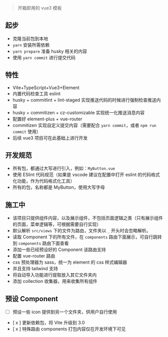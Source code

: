 > 开箱即用的 vue3 模板

## 起步

- 克隆当前包到本地
- `yarn` 安装所需依赖
- `yarn prepare` 准备 husky 相关的内容
- 使用 `yarn commit` 进行提交代码

## 特性

- Vite+TypeScript+Vue3+Element
- 内置代码检查工具 eslint
- husky + commitlint + lint-staged 实现推送代码的时候进行强制检查推送内容
- husky + commitizen + cz-customizable 实现统一化推送消息内容
- 配置好 element-plus + vue-router
- commitizen 实现自定义提交内容（需要配合 `yarn commit`，或者 `npm run commit` 使用）
- 后续 vue3 项目可在此基础上进行开发

## 开发规范

- 所有包，都通过大写进行引入，例如：`MyButton.vue`
- 使用 ESlint 代码规范（如果是 vscode 建议在配置中打开 eslint 的代码格式化功能，作为代码格式化工具）
- 所有的包，名称都是 MyButton，使用大写字母

## 施工中

- 该项目只提供组件内容，以及展示组件，不包括页面逻辑之类（只有展示组件的页面，菜单逻辑等，可根据需要自行实现）
- 默认解析 `src/views` 下的文件为路由，文件夹以 `_` 开头时会忽略解析。
- 读取 Component 下的所有文件，在 `components` 路由下面展示，可自行跳转到 `components` 路由下面查看
- 添加一些已经预设好的 Component 该路由支持
- 配置 vue-router 路由
- css 预处理器为 sass，统一为 element 的 css 样式编辑器
- 并且支持 tailwind 支持
- 将自动导入功能进行提取放入其它文件夹内
- 添加 collection 收集器，用来收集所有组件

## 预设 Component

- [ ] 预设一些 icon 提供到另一个文件夹，供用户自行使用
- [ x ] 更新依赖包，将 Vite 升级到 3.0
- [ x ] 特殊路由 components 打包内容仅在开发环境下可见
